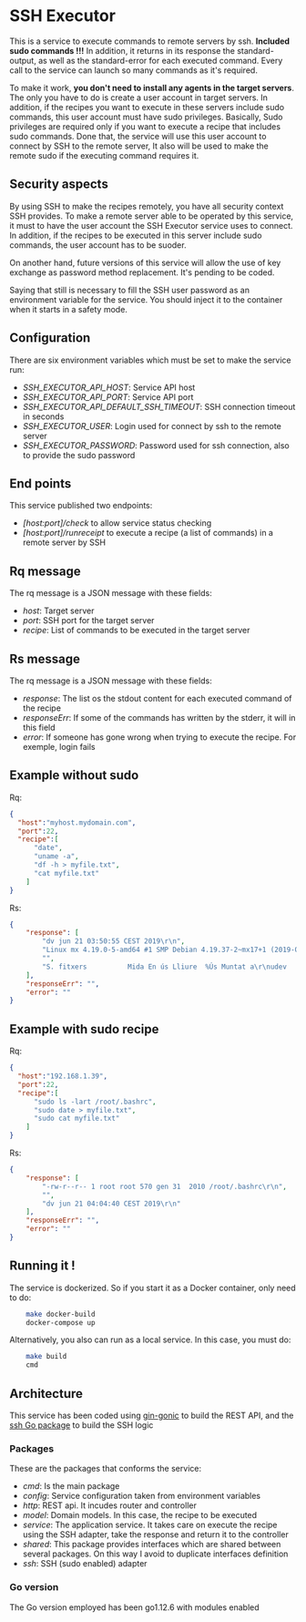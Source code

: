 # SSH Executor
This is a service to execute commands to remote servers by ssh. **Included sudo commands !!!** In addition, it returns in its response the standard-output, as well as the standard-error for each executed command. 
Every call to the service can launch so many commands as it's required.

To make it work, **you don't need to install any agents in the target servers**. The only you have to do is create a user account in target servers. In addition, if the recipes you want to execute in these servers include sudo commands, this user account must have sudo privileges. Basically, Sudo privileges are required only if you want to execute a recipe that includes sudo commands. Done that, the service will use this user account to connect by SSH to the remote server, It also will be used to make the remote sudo if the executing command requires it.

## Security aspects
By using SSH to make the recipes remotely, you have all security context SSH provides. To make a remote server able to be operated by this service, it must to have the user account the SSH Executor service uses to connect. In addition, if the recipes to be executed in this server include sudo commands, the user account has to be suoder.

On another hand, future versions of this service will allow the use of key exchange as password method replacement. It's pending to be coded.

Saying that still is necessary to fill the SSH user password as an environment variable for the service. You should inject it to the container when it starts in a safety mode.

## Configuration
There are six environment variables which must be set to make the service run:
* *SSH_EXECUTOR_API_HOST*: Service API host
* *SSH_EXECUTOR_API_PORT*: Service API port
* *SSH_EXECUTOR_API_DEFAULT_SSH_TIMEOUT*: SSH connection timeout in seconds
* *SSH_EXECUTOR_USER*: Login used for connect by ssh to the remote server
* *SSH_EXECUTOR_PASSWORD*: Password used for ssh connection, also to provide the sudo password

## End points
This service published two endpoints:
* *[host:port]/check* to allow service status checking
* *[host:port]/runreceipt* to execute a recipe (a list of commands) in a remote server by SSH

## Rq message
The rq message is a JSON message with these fields:
* *host*: Target server
* *port*: SSH port for the target server
* *recipe*: List of commands to be executed in the target server

## Rs message
The rq message is a JSON message with these fields:
* *response*: The list os the stdout content for each executed command of the recipe
* *responseErr*: If some of the commands has written by the stderr, it will in this field
* *error*: If someone has gone wrong when trying to execute the recipe. For exemple, login fails

## Example without sudo
Rq:
```json
{
  "host":"myhost.mydomain.com",
  "port":22,
  "recipe":[
  	  "date",
  	  "uname -a",
  	  "df -h > myfile.txt",
  	  "cat myfile.txt"
    ]
}
```
Rs:
```json
{
    "response": [
        "dv jun 21 03:50:55 CEST 2019\r\n",
        "Linux mx 4.19.0-5-amd64 #1 SMP Debian 4.19.37-2~mx17+1 (2019-05-15) x86_64 GNU/Linux\r\n",
        "",
        "S. fitxers          Mida En ús Lliure  %Ús Muntat a\r\nudev                3,8G     0   3,8G   0% /dev\r\ntmpfs               777M  1,4M   776M   1% /run\r\n/dev/mapper/rootfs  108G  7,3G    95G   8% /\r\ntmpfs               5,0M  4,0K   5,0M   1% /run/lock\r\ntmpfs               1,6G   58M   1,5G   4% /run/shm\r\n/dev/sda1           487M   82M   376M  18% /boot\r\ncgroup               12K     0    12K   0% /sys/fs/cgroup\r\ntmpfs               777M  4,0K   777M   1% /run/user/115\r\ntmpfs               777M   24K   777M   1% /run/user/1000\r\n"
    ],
    "responseErr": "",
    "error": ""
}
```

## Example with sudo recipe
Rq:
```json
{
  "host":"192.168.1.39",
  "port":22,
  "recipe":[
  	  "sudo ls -lart /root/.bashrc",
  	  "sudo date > myfile.txt",
  	  "sudo cat myfile.txt"
    ]
}
```

Rs:
```json
{
    "response": [
        "-rw-r--r-- 1 root root 570 gen 31  2010 /root/.bashrc\r\n",
        "",
        "dv jun 21 04:04:40 CEST 2019\r\n"
    ],
    "responseErr": "",
    "error": ""
}
```

## Running it !
The service is dockerized. So if you start it as a Docker container, only need to do:
```sh
    make docker-build
    docker-compose up
```

Alternatively, you also can run as a local service. In this case, you must do:
```sh
    make build
    cmd
```

## Architecture
This service has been coded using [gin-gonic](https://gin-gonic.com/) to build the REST API, and the [ssh Go package](https://godoc.org/golang.org/x/crypto/ssh) to build the SSH logic

### Packages
These are the packages that conforms the service:
* *cmd*: Is the main package
* *config*: Service configuration taken from environment variables
* *http*: REST api. It incudes router and controller
* *model*: Domain models. In this case, the recipe to be executed
* *service*: The application service. It takes care on execute the recipe using the SSH adapter, take the response and return it to the controller
* *shared*: This package provides interfaces which are shared between several packages. On this way I avoid to duplicate interfaces definition
* *ssh*: SSH (sudo enabled) adapter

### Go version
The Go version employed has been go1.12.6 with modules enabled


